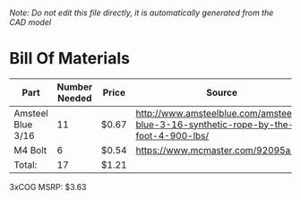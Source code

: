 ###### Note: Do not edit this file directly, it is automatically generated from the CAD model 
# Bill Of Materials 
 |Part|Number Needed|Price|Source| 
 |----|----------|-----|-----|
|Amsteel Blue 3/16|11|$0.67|http://www.amsteelblue.com/amsteel-blue-3-16-synthetic-rope-by-the-foot-4-900-lbs/|
|M4 Bolt|6|$0.54|https://www.mcmaster.com/92095a190|
|Total: |17|$1.21| |

 3xCOG MSRP: $3.63